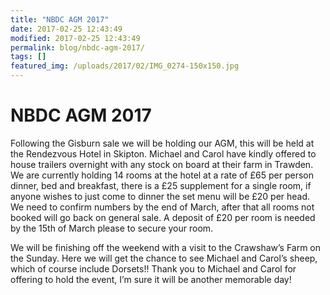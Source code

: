 ```yaml
---
title: "NBDC AGM 2017"
date: 2017-02-25 12:43:49
modified: 2017-02-25 12:43:49
permalink: blog/nbdc-agm-2017/
tags: []
featured_img: /uploads/2017/02/IMG_0274-150x150.jpg
---
```


# NBDC AGM 2017

Following the Gisburn sale we will be holding our AGM, this will be held at the Rendezvous Hotel in Skipton. Michael and Carol have kindly offered to house trailers overnight with any stock on board at their farm in Trawden. We are currently holding 14 rooms at the hotel at a rate of £65 per person dinner, bed and breakfast, there is a £25 supplement for a single room, if anyone wishes to just come to dinner the set menu will be £20 per head. We need to confirm numbers by the end of March, after that all rooms not booked will go back on general sale. A deposit of £20 per room is needed by the 15th of March please to secure your room.

We will be finishing off the weekend with a visit to the Crawshaw’s Farm on the Sunday. Here we will get the chance to see Michael and Carol’s sheep, which of course include Dorsets!! Thank you to Michael and Carol for offering to hold the event, I’m sure it will be another memorable day!
